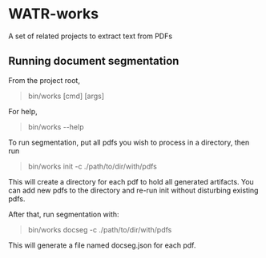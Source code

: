WATR-works
=====
A set of related projects to extract text from PDFs

Running document segmentation
----

From the project root,
> bin/works [cmd] [args]

For help,
> bin/works --help


To run segmentation, put all pdfs you wish to process in a directory, 
then run

> bin/works init -c ./path/to/dir/with/pdfs 

This will create a directory for each pdf to hold all generated artifacts.
You can add new pdfs to the directory and re-run init without disturbing existing pdfs.

After that, run segmentation with:

> bin/works docseg -c ./path/to/dir/with/pdfs 

This will generate a file named docseg.json for each pdf.












